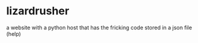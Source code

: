 # lizardrusher
a website with a python host that has the fricking code stored in a json file
(help)
